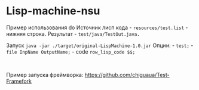 # Lisp-machine-nsu

Пример использования do Источник лисп кода - `resources/test.list` - нижняя строка.
                        Результат - `test/java/TestOut.java.`

Запуск  `java -jar ./target/original-LispMachine-1.0.jar`
    Опции: - `test;`
            - `file InpName OutputName;`
            - code `row_lisp_code $$;`

<br>            
            
Пример запуска фреймворка:
    https://github.com/chiguaua/Test-Framefork
